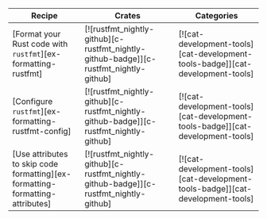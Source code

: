 | Recipe | Crates | Categories |
|---|---|---|
| [Format your Rust code with `rustfmt`][ex-formatting-rustfmt] | [![rustfmt_nightly-github][c-rustfmt_nightly-github-badge]][c-rustfmt_nightly-github] | [![cat-development-tools][cat-development-tools-badge]][cat-development-tools] |
| [Configure `rustfmt`][ex-formatting-rustfmt-config] | [![rustfmt_nightly-github][c-rustfmt_nightly-github-badge]][c-rustfmt_nightly-github] | [![cat-development-tools][cat-development-tools-badge]][cat-development-tools] |
| [Use attributes to skip code formatting][ex-formatting-formatting-attributes] | [![rustfmt_nightly-github][c-rustfmt_nightly-github-badge]][c-rustfmt_nightly-github] | [![cat-development-tools][cat-development-tools-badge]][cat-development-tools] |

